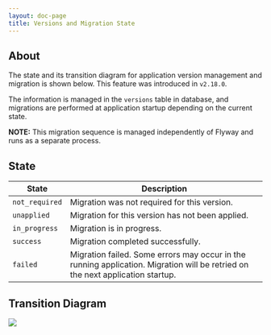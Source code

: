 ```yaml
---
layout: doc-page
title: Versions and Migration State
---
```


## About

The state and its transition diagram for application version management and migration is shown below. This feature was introduced in `v2.18.0`.

The information is managed in the `versions` table in database, and migrations are performed at application startup depending on the current state.

**NOTE:** This migration sequence is managed independently of Flyway and runs as a separate process.

## State

| State | Description |
|---|---|
| `not_required` | Migration was not required for this version. |
| `unapplied` | Migration for this version has not been applied. |
| `in_progress` | Migration is in progress. |
| `success` | Migration completed successfully. |
| `failed` | Migration failed. Some errors may occur in the running application. Migration will be retried on the next application startup. |

## Transition Diagram

![](./assets/migration_state.svg)
